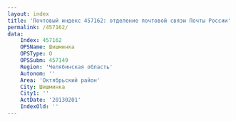 ```yaml
---
layout: index
title: 'Почтовый индекс 457162: отделение почтовой связи Почты России'
permalink: /457162/
data:
    Index: 457162
    OPSName: Шишминка
    OPSType: О
    OPSSubm: 457149
    Region: 'Челябинская область'
    Autonom: ''
    Area: 'Октябрьский район'
    City: Шишминка
    City1: ''
    ActDate: '20130201'
    IndexOld: ''
---
```


